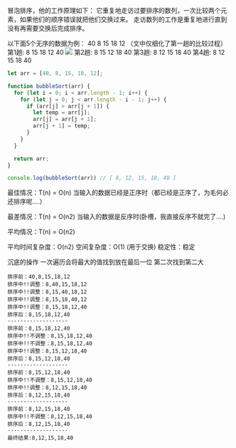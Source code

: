 冒泡排序，他的工作原理如下：
它重复地走访过要排序的数列，一次比较两个元素，如果他们的顺序错误就把他们交换过来。
走访数列的工作是重复地进行直到没有再需要交换后完成排序。

以下面5个无序的数据为例：
40 8 15 18 12 （文中仅细化了第一趟的比较过程）
第1趟: 8 15 18 12 40
![](http://my.csdn.net/uploads/201208/27/1346038661_9237.jpg)
第2趟: 8 15 12 18 40
第3趟: 8 12 15 18 40
第4趟: 8 12 15 18 40

```javascript
let arr = [40, 8, 15, 18, 12];

function bubbleSort(arr) {
  for (let i = 0; i < arr.length - 1; i++) {
    for (let j = 0; j < arr.length - i - 1; j++) {
      if (arr[j] > arr[j + 1]) {
        let temp = arr[j];
        arr[j] = arr[j + 1];
        arr[j + 1] = temp;
      }
    }
  }

  return arr;
}

console.log(bubbleSort(arr)) // [ 8, 12, 15, 18, 40 ]
```

最佳情况：T(n) = O(n)
当输入的数据已经是正序时（都已经是正序了，为毛何必还排序呢….）

最差情况：T(n) = O(n2)
当输入的数据是反序时(卧槽，我直接反序不就完了….)

平均情况：T(n) = O(n2)

平均时间复杂度：O(n2)
空间复杂度：O(1)  (用于交换)
稳定性：稳定


沉底的操作 一次遍历会将最大的值找到放在最后一位 第二次找到第二大
```
排序前：40,8,15,18,12
排序中!!调整：8,40,15,18,12
排序中!!调整：8,15,40,18,12
排序中!!调整：8,15,18,40,12
排序中!!调整：8,15,18,12,40
排序后：8,15,18,12,40
-------------------
排序前：8,15,18,12,40
排序中!!不调整：8,15,18,12,40
排序中!!不调整：8,15,18,12,40
排序中!!调整：8,15,12,18,40
排序后：8,15,12,18,40
-------------------
排序前：8,15,12,18,40
排序中!!不调整：8,15,12,18,40
排序中!!调整：8,12,15,18,40
排序后：8,12,15,18,40
-------------------
排序前：8,12,15,18,40
排序中!!不调整：8,12,15,18,40
排序后：8,12,15,18,40
-------------------
最终结果:8,12,15,18,40
```